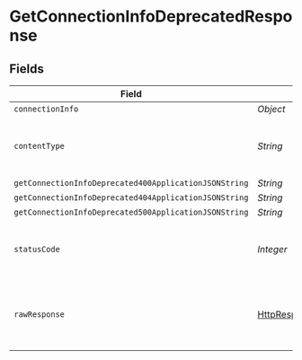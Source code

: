 # GetConnectionInfoDeprecatedResponse


## Fields

| Field                                                                                                                    | Type                                                                                                                     | Required                                                                                                                 | Description                                                                                                              |
| ------------------------------------------------------------------------------------------------------------------------ | ------------------------------------------------------------------------------------------------------------------------ | ------------------------------------------------------------------------------------------------------------------------ | ------------------------------------------------------------------------------------------------------------------------ |
| `connectionInfo`                                                                                                         | *Object*                                                                                                                 | :heavy_minus_sign:                                                                                                       | Ok                                                                                                                       |
| `contentType`                                                                                                            | *String*                                                                                                                 | :heavy_check_mark:                                                                                                       | HTTP response content type for this operation                                                                            |
| `getConnectionInfoDeprecated400ApplicationJSONString`                                                                    | *String*                                                                                                                 | :heavy_minus_sign:                                                                                                       | N/A                                                                                                                      |
| `getConnectionInfoDeprecated404ApplicationJSONString`                                                                    | *String*                                                                                                                 | :heavy_minus_sign:                                                                                                       | N/A                                                                                                                      |
| `getConnectionInfoDeprecated500ApplicationJSONString`                                                                    | *String*                                                                                                                 | :heavy_minus_sign:                                                                                                       | N/A                                                                                                                      |
| `statusCode`                                                                                                             | *Integer*                                                                                                                | :heavy_check_mark:                                                                                                       | HTTP response status code for this operation                                                                             |
| `rawResponse`                                                                                                            | [HttpResponse<byte[]>](https://docs.oracle.com/en/java/javase/11/docs/api/java.net.http/java/net/http/HttpResponse.html) | :heavy_minus_sign:                                                                                                       | Raw HTTP response; suitable for custom response parsing                                                                  |